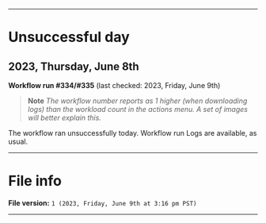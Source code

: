 
***

# Unsuccessful day

## 2023, Thursday, June 8th

**Workflow run #334/#335** (last checked: 2023, Friday, June 9th)

> **Note** _The workflow number reports as 1 higher (when downloading logs) than the workload count in the actions menu. A set of images will better explain this._

The workflow ran unsuccessfully today. Workflow run Logs are available, as usual.

***

# File info

**File version:** `1 (2023, Friday, June 9th at 3:16 pm PST)`

***

